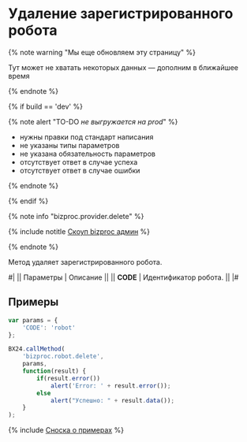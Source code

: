 # Удаление зарегистрированного робота

{% note warning "Мы еще обновляем эту страницу" %}

Тут может не хватать некоторых данных — дополним в ближайшее время

{% endnote %}

{% if build == 'dev' %}

{% note alert "TO-DO _не выгружается на prod_" %}

- нужны правки под стандарт написания
- не указаны типы параметров
- не указана обязательность параметров
- отсутствует ответ в случае успеха
- отсутствует ответ в случае ошибки

{% endnote %}

{% endif %}


{% note info "bizproc.provider.delete" %}

{% include notitle [Скоуп bizproc админ](../_includes/scope-bizproc-admin.md) %}

{% endnote %}

Метод удаляет зарегистрированного робота.

#|
|| Параметры  | Описание ||
|| **CODE** | Идентификатор робота. ||
|#

## Примеры

```javascript
var params = {
    'CODE': 'robot'
};

BX24.callMethod(
    'bizproc.robot.delete',
    params,
    function(result) {
        if(result.error())
            alert('Error: ' + result.error());
        else
            alert("Успешно: " + result.data());
    }
);
```

{% include [Сноска о примерах](../../../_includes/examples.md) %}